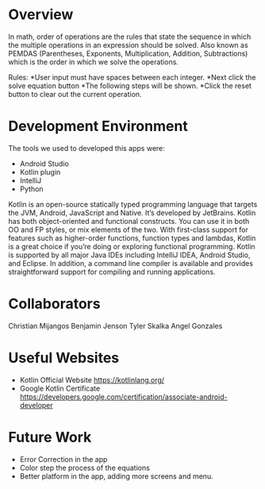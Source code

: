 # Overview

In math, order of operations are the rules that state the sequence in which the multiple operations in an expression should be solved. Also known as PEMDAS (Parentheses, Exponents, Multiplication, Addition, Subtractions) which is the order in which we solve the operations.

Rules: 
*User input must have spaces between each integer. 
*Next click the solve equation button
*The following steps will be shown.
*Click the reset button to clear out  the current operation.

# Development Environment

The tools we used to developed this apps were: 
* Android Studio
* Kotlin plugin 
* IntelliJ 
* Python 

Kotlin is an open-source statically typed programming language that targets the JVM, Android, JavaScript and Native. It’s developed by JetBrains. 
Kotlin has both object-oriented and functional constructs. You can use it in both OO and FP styles, or mix elements of the two. With first-class support for features such as higher-order functions, function types and lambdas, Kotlin is a great choice if you’re doing or exploring functional programming.
Kotlin is supported by all major Java IDEs including IntelliJ IDEA, Android Studio, and Eclipse. In addition, a command line compiler is available and provides straightforward support for compiling and running applications.

# Collaborators

Christian Mijangos 
Benjamin Jenson 
Tyler Skalka 
Angel Gonzales 

# Useful Websites


* Kotlin Official Website https://kotlinlang.org/
* Google Kotlin Certificate https://developers.google.com/certification/associate-android-developer

# Future Work

* Error Correction in the app 
* Color step the process of the equations
* Better platform in the app, adding more screens and menu. 
